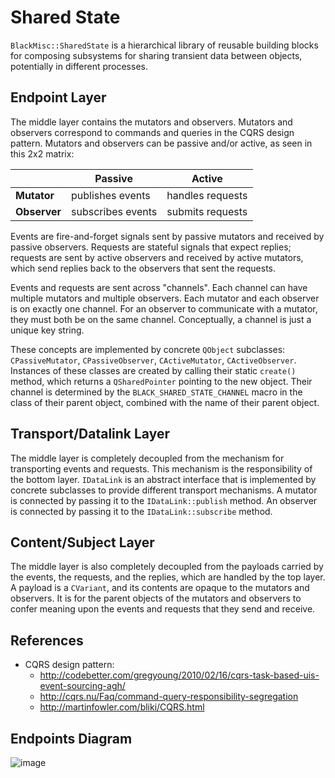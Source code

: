 # Shared State

`BlackMisc::SharedState` is a hierarchical library of reusable building
blocks for composing subsystems for sharing transient data between
objects, potentially in different processes.

## Endpoint Layer

The middle layer contains the mutators and observers. Mutators and
observers correspond to commands and queries in the CQRS design pattern.
Mutators and observers can be passive and/or active, as seen in this 2x2
matrix:

&nbsp;                    | Passive           | Active
------------------------- | ----------------- | ----------------
<strong>Mutator</strong>  | publishes events  | handles requests
<strong>Observer</strong> | subscribes events | submits requests

Events are fire-and-forget signals sent by passive mutators and received
by passive observers. Requests are stateful signals that expect replies;
requests are sent by active observers and received by active mutators,
which send replies back to the observers that sent the requests.

Events and requests are sent across "channels". Each channel can have
multiple mutators and multiple observers. Each mutator and each observer
is on exactly one channel. For an observer to communicate with a
mutator, they must both be on the same channel. Conceptually, a channel
is just a unique key string.

These concepts are implemented by concrete
`QObject` subclasses: `CPassiveMutator`, `CPassiveObserver`,
`CActiveMutator`, `CActiveObserver`. Instances of these classes are
created by calling their static `create()` method, which returns a
`QSharedPointer` pointing to the new object. Their channel is
determined by the `BLACK_SHARED_STATE_CHANNEL` macro in the class of
their parent object, combined with the name of their parent object.

## Transport/Datalink Layer

The middle layer is completely decoupled from the mechanism for
transporting events and requests. This mechanism is the responsibility
of the bottom layer. `IDataLink` is an abstract interface that is
implemented by concrete subclasses to provide different transport
mechanisms. A mutator is connected by passing it to the
`IDataLink::publish` method. An observer is connected by passing it to
the `IDataLink::subscribe` method.

## Content/Subject Layer

The middle layer is also completely decoupled from the payloads carried
by the events, the requests, and the replies, which are handled by the
top layer. A payload is a `CVariant`, and its contents are opaque to the
mutators and observers. It is for the parent objects of the mutators and
observers to confer meaning upon the events and requests that they send
and receive.

## References

* CQRS design pattern:
  * http://codebetter.com/gregyoung/2010/02/16/cqrs-task-based-uis-event-sourcing-agh/
  * http://cqrs.nu/Faq/command-query-responsibility-segregation
  * http://martinfowler.com/bliki/CQRS.html

## Endpoints Diagram

![image](http://img.swift-project.org/sharedstate.png)
